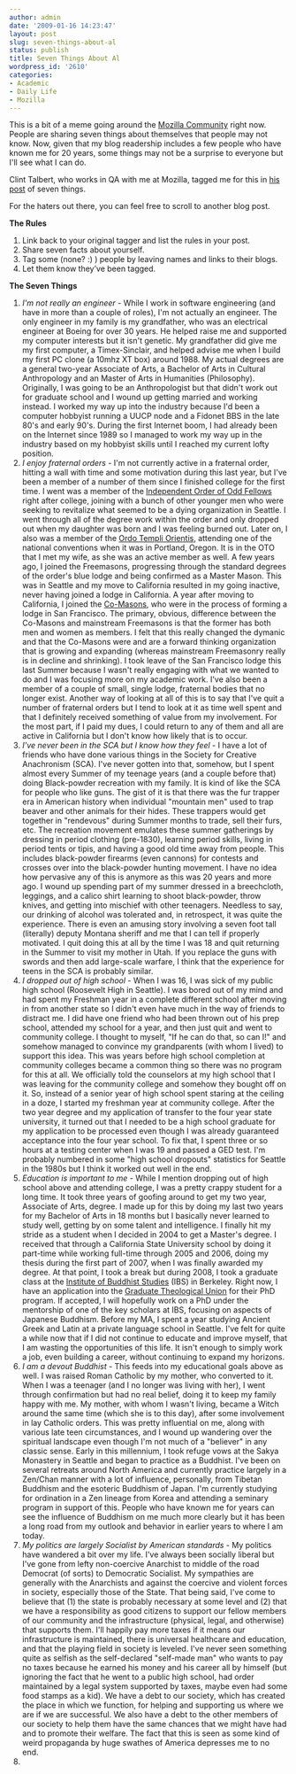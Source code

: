 ```yaml
---
author: admin
date: '2009-01-16 14:23:47'
layout: post
slug: seven-things-about-al
status: publish
title: Seven Things About Al
wordpress_id: '2610'
categories:
- Academic
- Daily Life
- Mozilla
---
```

This is a bit of a meme going around the <a href="http://planet.mozilla.org">Mozilla Community</a> right now. People are sharing seven things about themselves that people may not know. Now, given that my blog readership includes a few people who have known me for 20 years, some things may not be a surprise to everyone but I'll see what I can do.

Clint Talbert, who works in QA with me at Mozilla, tagged me for this in <a href="http://cmtalbert.wordpress.com/2009/01/16/seven-things/">his post</a> of seven things.

For the haters out there, you can feel free to scroll to another blog post.
<!--more-->
<strong>The Rules</strong>
<ol>
	<li>Link back to your original tagger and list the rules in your post.</li>
	<li> Share seven facts about yourself.</li>
	<li>Tag some (none? :) ) people by leaving names and links to their blogs.</li>
	<li>Let them know they’ve been tagged.</li>
</ol>
<strong>The Seven Things</strong>
<ol>
	<li><em>I'm not really an engineer</em> - While I work in software engineering (and have in more than a couple of roles), I'm not actually an engineer. The only engineer in my family is my grandfather, who was an electrical engineer at Boeing for over 30 years. He helped raise me and supported my computer interests but it isn't genetic. My grandfather did give me my first computer, a Timex-Sinclair, and helped advise me when I build my first PC clone (a 10mhz XT box) around 1988. My actual degrees are a general two-year Associate of Arts, a Bachelor of Arts in Cultural Anthropology and an Master of Arts in Humanities (Philosophy). Originally, I was going to be an Anthropologist but that didn't work out for graduate school and I wound up getting married and working instead. I worked my way up into the industry because I'd been a computer hobbyist running a UUCP node and a Fidonet BBS in the late 80's and early 90's. During the first Internet boom, I had already been on the Internet since 1989 so I managed to work my way up in the industry based on my hobbyist skills until I reached my current lofty position.</li>
	<li><em>I enjoy fraternal orders</em> - I'm not currently active in a fraternal order, hitting a wall with time and some motivation during this last year, but I've been a member of a number of them since I finished college for the first time. I went was a member of the <a href="http://www.ioof.org/">Independent Order of Odd Fellows</a> right after college, joining with a bunch of other younger men who were seeking to revitalize what seemed to be a dying organization in Seattle. I went through all of the degree work within the order and only dropped out when my daughter was born and I was feeling burned out. Later on, I also was a member of the <a href="http://oto-usa.org/">Ordo Templi Orientis</a>, attending one of the national conventions when it was in Portland, Oregon. It is in the OTO that I met my wife, as she was an active member as well. A few years ago, I joined the Freemasons, progressing through the standard degrees of the order's blue lodge and being confirmed as a Master Mason. This was in Seattle and my move to California resulted in my going inactive, never having joined a lodge in California. A year after moving to California, I joined the <a href="http://www.co-masonry.org/Site/English/">Co-Masons</a>, who were in the process of forming a lodge in San Francisco. The primary, obvious, difference between the Co-Masons and mainstream Freemasons is that the former has both men and women as members. I felt that this really changed the dymanic and that the Co-Masons were and are a forward thinking organization that is growing and expanding (whereas mainstream Freemasonry really is in decline and shrinking). I took leave of the San Francisco lodge this last Summer because I wasn't really engaging with what we wanted to do and I was focusing more on my academic work. I've also been a member of a couple of small, single lodge, fraternal bodies that no longer exist. Another way of looking at all of this is to say that I've quit a number of fraternal orders but I tend to look at it as time well spent and that I definitely received something of value from my involvement. For the most part, if I paid my dues, I could return to any of them and all are active in California but I don't know how likely that is to occur.</li>
	<li><em>I've never been in the SCA but I know how they feel</em> - I have a lot of friends who have done various things in the Society for Creative Anachronism (SCA). I've never gotten into that, somehow, but I spent almost every Summer of my teenage years (and a couple before that) doing Black-powder recreation with my family. It is kind of like the SCA for people who like guns. The gist of it is that there was the fur trapper era in American history when individual "mountain men" used to trap beaver and other animals for their hides. These trappers would get together in "rendevous" during Summer months to trade, sell their furs, etc. The recreation movement emulates these summer gatherings by dressing in period clothing (pre-1830), learning period skills, living in period tents or tipis, and having a good old time away from people. This includes black-powder firearms (even cannons) for contests and crosses over into the black-powder hunting movement. I have no idea how pervasive any of this is anymore as this was 20 years and more ago. I wound up spending part of my summer dressed in a breechcloth, leggings, and a calico shirt learning to shoot black-powder, throw knives, and getting into mischief with other teenagers. Needless to say, our drinking of alcohol was tolerated and, in retrospect, it was quite the experience. There is even an amusing story involving a seven foot tall (literally) deputy Montana sheriff and me that I can tell if properly motivated. I quit doing this at all by the time I was 18 and quit returning in the Summer to visit my mother in Utah. If you replace the guns with swords and then add large-scale warfare, I think that the experience for teens in the SCA is probably similar.</li>
	<li><em>I dropped out of high school</em> - When I was 16, I was sick of my public high school (Roosevelt High in Seattle). I was bored out of my mind and had spent my Freshman year in a complete different school after moving in from another state so I didn't even have much in the way of friends to distract me. I did have one friend who had been thrown out of his prep school, attended my school for a year, and then just quit and went to community college. I thought to myself, "If he can do that, so can I!" and somehow managed to convince my grandparents (with whom I lived) to support this idea. This was years before high school completion at community colleges became a common thing so there was no program for this at all. We officially told the counselors at my high school that I was leaving for the community college and somehow they bought off on it. So, instead of a senior year of high school spent staring at the ceiling in a doze, I started my freshman year at community college. After the two year degree and my application of transfer to the four year state university, it turned out that I needed to be a high school graduate for my application to be processed even though I was already guaranteed acceptance into the four year school. To fix that, I spent three or so hours at a testing center when I was 19 and passed a GED test. I'm probably numbered in some "high school dropouts" statistics for Seattle in the 1980s but I think it worked out well in the end.</li>
	<li><em>Education is important to me</em> - While I mention dropping out of high school above and attending college, I was a pretty crappy student for a long time. It took three years of goofing around to get my two year, Associate of Arts, degree. I made up for this by doing my last two years for my Bachelor of Arts in 18 months but I basically never learned to study well, getting by on some talent and intelligence. I finally hit my stride as a student when I decided in 2004 to get a Master's degree. I received that through a California State University school by doing it part-time while working full-time through 2005 and 2006, doing my thesis during the first part of 2007, when I was finally awarded my degree. At that point, I took a break but during 2008, I took a graduate class at the <a href="http://www.shin-ibs.edu">Institute of Buddhist Studies</a> (IBS) in Berkeley. Right now, I have an application into the <a href="http://www.gtu.edu">Graduate Theological Union</a> for their PhD program. If accepted, I will hopefully work on a PhD under the mentorship of one of the key scholars at IBS, focusing on aspects of Japanese Buddhism. Before my MA, I spent a year studying Ancient Greek and Latin at a private language school in Seattle. I've felt for quite a while now that if I did not continue to educate and improve myself, that I am wasting the opportunities of this life. It isn't enough to simply work a job, even building a career, without continuing to expand my horizons.</li>
	<li><em>I am a devout Buddhist</em> - This feeds into my educational goals above as well. I was raised Roman Catholic by my mother, who converted to it. When I was a teenager (and I no longer was living with her), I went through confirmation but had no real belief, doing it to keep my family happy with me. My mother, with whom I wasn't living, became a Witch around the same time (which she is to this day), after some involvement in lay Catholic orders. This was pretty influential on me, along with various late teen circumstances, and I wound up wandering over the spiritual landscape even though I'm not much of a "believer" in any classic sense. Early in this millennium, I took refuge vows at the Sakya Monastery in Seattle and began to practice as a Buddhist. I've been on several retreats around North America and currently practice largely in a Zen/Chan manner with a lot of influence, personally, from Tibetan Buddhism and the esoteric Buddhism of Japan. I'm currently studying for ordination in a Zen lineage from Korea and attending a seminary program in support of this. People who have known me for years can see the influence of Buddhism on me much more clearly but it has been a long road from my outlook and behavior in earlier years to where I am today.</li>
<li><em>My politics are largely Socialist by American standards</em> - My politics have wandered a bit over my life. I've always been socially liberal but I've gone from lefty non-coercive Anarchist to middle of the road Democrat (of sorts) to Democratic Socialist. My sympathies are generally with the Anarchists and against the coercive and violent forces in society, especially those of the State. That being said, I've come to believe that (1) the state is probably necessary at some level and (2) that we have a responsibility as good citizens to support our fellow members of our community and the infrastructure (physical, legal, and otherwise) that supports them. I'll happily pay more taxes if it means our infrastructure is maintained, there is universal healthcare and education, and that the playing field in society is leveled. I've never seen something quite as selfish as the self-declared "self-made man" who wants to pay no taxes because he earned his money and his career all by himself (but ignoring the fact that he went to a public high school, had order maintained by a legal system supported by taxes, maybe even had some food stamps as a kid). We have a debt to our society, which has created the place in which we function, for helping and supporting us where we are if we are successful. We also have a debt to the other members of our society to help them have the same chances that we might have had and to promote their welfare. The fact that this is seen as some kind of weird propaganda by huge swathes of America depresses me to no end.<li></ol>

